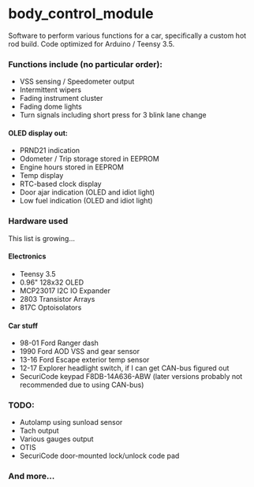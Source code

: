 # body_control_module

Software to perform various functions for a car, specifically a custom hot rod build. Code optimized for Arduino / Teensy 3.5.


### Functions include (no particular order):

* VSS sensing / Speedometer output
* Intermittent wipers
* Fading instrument cluster
* Fading dome lights
* Turn signals including short press for 3 blink lane change

#### OLED display out:

* PRND21 indication
* Odometer / Trip storage stored in EEPROM
* Engine hours stored in EEPROM
* Temp display
* RTC-based clock display
* Door ajar indication (OLED and idiot light)
* Low fuel indication (OLED and idiot light)

### Hardware used
This list is growing...

  #### Electronics
  * Teensy 3.5
  * 0.96" 128x32 OLED
  * MCP23017 I2C IO Expander
  * 2803 Transistor Arrays
  * 817C Optoisolators
  #### Car stuff
  * 98-01 Ford Ranger dash
  * 1990 Ford AOD VSS and gear sensor
  * 13-16 Ford Escape exterior temp sensor
  * 12-17 Explorer headlight switch, if I can get CAN-bus figured out
  * SecuriCode keypad F8DB-14A636-ABW (later versions probably not recommended due to using CAN-bus)


### TODO:

* Autolamp using sunload sensor
* Tach output
* Various gauges output
* OTIS
* SecuriCode door-mounted lock/unlock code pad

### And more...
